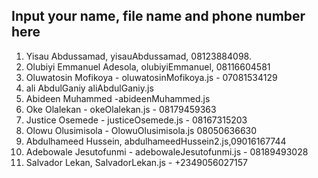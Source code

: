 ## Input your name, file name and phone number here

1. Yisau Abdussamad, yisauAbdussamad, 08123884098.
2. Olubiyi Emmanuel Adesola, olubiyiEmmanuel, 08116604581
3. Oluwatosin Mofikoya - oluwatosinMofikoya.js - 07081534129
4. ali AbdulGaniy aliAbdulGaniy.js
5. Abideen Muhammed -abideenMuhammed.js
6. Oke Olalekan - okeOlalekan.js - 08179459363
7. Justice Osemede - justiceOsemede.js - 08167315203
8. Olowu Olusimisola - OlowuOlusimisola.js 08050636630
9. Abdulhameed Hussein, abdulhameedHussein2.js,09016167744
10. Adebowale Jesutofunmi - adebowaleJesutofunmi.js - 08189493028
11. Salvador Lekan, SalvadorLekan.js - +2349056027157
